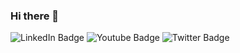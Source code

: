 ### Hi there 👋

<div id="badges">
  <img src="https://img.shields.io/badge/LinkedIn-black?style=for-the-badge&logo=linkedin&logoColor=white" alt="LinkedIn Badge"/>
  <img src="https://img.shields.io/badge/Facebook-white?style=for-the-badge&logo=youtube&logoColor=black" alt="Youtube Badge"/>
  <img src="https://img.shields.io/badge/Instagram-black?style=for-the-badge&logo=twitter&logoColor=white" alt="Twitter Badge"/>
</div>
